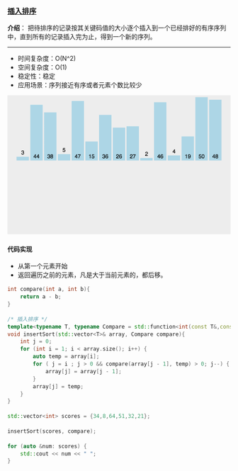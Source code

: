 ### [插入排序](#)

**介绍**：  把待排序的记录按其关键码值的大小逐个插入到一个已经排好的有序序列中，直到所有的记录插入完为止，得到一个新的序列。

----
* 时间复杂度：O(N^2)
* 空间复杂度：O(1)
* 稳定性：稳定
* 应用场景：序列接近有序或者元素个数比较少

![img](./assets/insertionSort.gif)

#### 代码实现

* 从第一个元素开始
* 返回遍历之前的元素，凡是大于当前元素的，都后移。

```cpp
int compare(int a, int b){
    return a - b;
}

/* 插入排序 */
template<typename T, typename Compare = std::function<int(const T&,const T&)>  >
void insertSort(std::vector<T>& array, Compare compare){
    int j = 0;
    for (int i = 1; i < array.size(); i++) {
        auto temp = array[i];
        for ( j = i ; j > 0 && compare(array[j - 1], temp) > 0; j--) {
            array[j] = array[j - 1];
        }
        array[j] = temp;
    }
}

std::vector<int> scores = {34,8,64,51,32,21};

insertSort(scores, compare);

for (auto &num: scores) {
    std::cout << num << " ";
}
```


